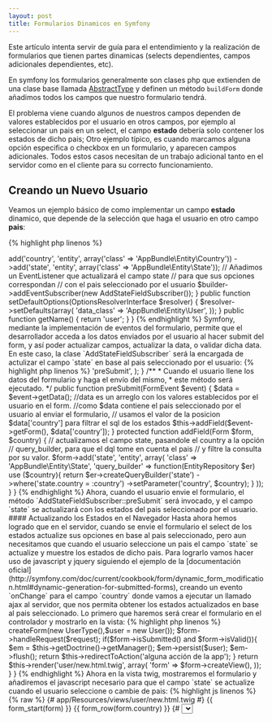 ```yaml
---
layout: post
title: Formularios Dinamicos en Symfony
---
```


Este artículo intenta servir de guía para el entendimiento y la realización de formularios que tienen partes dinamicas (selects dependientes, campos adicionales dependientes, etc).

En symfony los formularios generalmente son clases php que extienden de una clase base llamada [AbstractType](http://symfony.com/doc/current/book/forms.html#creating-form-classes) y definen un método `buildForm` donde añadimos todos los campos que nuestro formulario tendrá.

El problema viene cuando algunos de nuestros campos dependen de valores establecidos por el usuario en otros campos, por ejemplo al seleccionar un pais en un select, el campo **estado** debería solo contener los estados de dicho pais; Otro ejemplo típico, es cuando marcamos alguna opción especifica o checkbox en un formulario, y aparecen campos adicionales. Todos estos casos necesitan de un trabajo adicional tanto en el servidor como en el cliente para su correcto funcionamiento.
 
## Creando un Nuevo Usuario
 
 Veamos un ejemplo básico de como implementar un campo **estado** dinamico, que depende de la selección que haga el usuario en otro campo **pais**:
 
{% highlight php linenos %}
<?php
# src/AppBundle/Form/Type/UserType.php

namespace AppBundle\Form\Type;

use Symfony\Component\Form\AbstractType;
use Symfony\Component\Form\FormBuilderInterface;
use Symfony\Component\OptionsResolver\OptionsResolverInterface;

class UserType extends AbstractType
{
    public function buildForm(FormBuilderInterface $builder, array $options)
    {
        $builder
            ->add('country', 'entity', array('class' => 'AppBundle\Entity\Country'))
            ->add('state', 'entity', array('class' => 'AppBundle\Entity\State'));
        
        // Añadimos un EventListener que actualizará el campo state
        // para que sus opciones correspondan
        // con el pais seleccionado por el usuario
        $builder->addEventSubscriber(new AddStateFieldSubscriber());
    }

    public function setDefaultOptions(OptionsResolverInterface $resolver)
    {
        $resolver->setDefaults(array(
            'data_class' => 'AppBundle\Entity\User',
        ));
    }

    public function getName()
    {
        return 'user';
    }

}
{% endhighlight %}

Symfony, mediante la implementación de eventos del formulario, permite que el desarrollador acceda a los datos enviados por el usuario al hacer submit del form, y así poder actualizar campos, actualizar la data, o validar dicha data.

En este caso, la clase `AddStateFieldSubscriber` será la encargada de actulizar el campo `state` en base al pais seleccionado por el usuario:

{% highlight php linenos %}
<?php

namespace AppBundle\Form\Listener;

use Symfony\Component\Form\Form;
use Symfony\Component\Form\FormEvent;
use Symfony\Component\Form\FormEvents;
use Symfony\Component\EventDispatcher\EventSubscriberInterface;
use Doctrine\ORM\EntityRepository;

class AddStateFieldSubscriber implements EventSubscriberInterface
{
    public static function getSubscribedEvents()
    {
        return array(
            FormEvents::PRE_SUBMIT => 'preSubmit',
        );
    }

    /**
     * Cuando el usuario llene los datos del formulario y haga el envío del mismo,
     * este método será ejecutado.
     */
    public function preSubmit(FormEvent $event)
    {
        $data = $event->getData();
        //data es un arreglo con los valores establecidos por el usuario en el form.

        //como $data contiene el pais seleccionado por el usuario al enviar el formulario,
        // usamos el valor de la posicion $data['country'] para filtrar el sql de los estados
        $this->addField($event->getForm(), $data['country']);
    }

    protected function addField(Form $form, $country)
    {
        // actualizamos el campo state, pasandole el country a la opción
        // query_builder, para que el dql tome en cuenta el pais
        // y filtre la consulta por su valor.
        $form->add('state', 'entity', array(
            'class' => 'AppBundle\Entity\State',
            'query_builder' => function(EntityRepository $er) use ($country){
                return $er->createQueryBuilder('state')
                    ->where('state.country = :country')
                    ->setParameter('country', $country);
            }
        ));
    }
}

{% endhighlight %}

Ahora, cuando el usuario envie el formulario, el método `AddStateFieldSubscriber::preSubmit` será invocado, y el campo `state` se actualizará con los estados del pais seleccionado por el usuario.

#### Actualizando los Estados en el Navegador

Hasta ahora hemos logrado que en el servidor, cuando se envie el formulario el select de los estados actualize sus opciones en base al pais seleccionado, pero aun necesitamos que cuando el usuario seleccione un pais el campo `state` se actualize y muestre los estados de dicho pais.

Para lograrlo vamos hacer uso de javascript y jquery siguiendo el ejemplo de la [documentación oficial](http://symfony.com/doc/current/cookbook/form/dynamic_form_modification.html#dynamic-generation-for-submitted-forms), creando un evento `onChange` para el campo `country` donde vamos a ejecutar un llamado ajax al servidor, que nos permita obtener los estados actualizados en base al pais seleccionado.

Lo primero que haremos será crear el formulario en el controlador y mostrarlo en la vista:
 
{% highlight php linenos %}
<?php
# src/AppBundle/Controller

namespace AppBundle\Controller;

use Symfony\Bundle\FrameworkBundle\Controller\Controller;
use AppBundle\Entity\User;
use AppBundle\Form\Type\UserType;
use Symfony\Component\HttpFoundation\Request;
use Sensio\Bundle\FrameworkExtraBundle\Configuration\Route;

class RegisterController extends Controller
{

    /**
     * @Route("/new", name="user_new")
     */
    public function newAction(Request $request)
    {
        $form = $this->createForm(new UserType(),$user = new User());
        $form->handleRequest($request);
        
        if($form->isSubmitted() and $form->isValid()){
            $em = $this->getDoctrine()->getManager();
            
            $em->persist($user);
            $em->flush();
            
            return $this->redirectToAction('alguna acción de la app');
        }
        
        return $this->render('user/new.html.twig', array(
            'form' => $form->createView(),
         ));
    }

}
{% endhighlight %}

Ahora en la vista twig, mostraremos el formulario y añadiremos el javascript necesario para que el campo `state` se actualize cuando el usuario seleccione o cambie de pais:

{% highlight js linenos %}
{% raw %}
{# app/Resources/views/user/new.html.twig #}

{{ form_start(form) }}
    {{ form_row(form.country) }}    {# <select id="user_country" ... #}
    {{ form_row(form.state) }} {# <select id="user_state" ... #}
    {# ... #}
{{ form_end(form) }}

<script type="javascript">
    var $country = $('#user_country'); 
    //tambien podemos hacer $('#{{ form.country.vars.id }}') para obtener el id
    
    var $form = $country.closest('form');

    // cada vez que el usuario cambie el pais en el select
    $country.on('change', function() {

        // creamos la data, solo con el campo del pais,
        // ya que es el dato relevante en este caso.
        var data = $country.serialize();

        // Hacemos un envío del formulario, lo que ejecutará el evento preSubmit
        // del listener AddStateFieldSubscriber,
        // y actualizará el campo state, con los estados del pais seleccionado.

        $.ajax({
            url : $form.attr('action'),
            type: $form.attr('method'),
            data : data,
            success: function(html) {

                // la variable html representa toda la página junto con el select de estados.
                // el cual tomamos y colocamos para reemplazar el select actual.

                $('#user_state').replaceWith($(html).find('#user_state'));
            }
        });
    });
</script>

{% endraw %}
{% endhighlight %}

Este código javascript lo que hace es enviar una petición ajax a la misma página que procesa el formulario, para forzar la ejecución del evento `PRE_SUBMIT` del formulario y hacer que el listener `AddStateFieldSubscriber` actualize el campo `state` en base al pais enviado. Por ultimo, tomamos de la respuesta html el campo `#user_state` y lo colocamos en reemplazo del campo original en la página.

Es importante destacar que para poder implementar esta reutilización de la acción `newAction` para solo actualizar el campo `state`, debemos estar completamente seguros de que el ajax, solo está enviando los datos minimos necesarios, haciendo que el formulario seá invalido conscientemente, ya que de otra forma, si enviamos toda la data, o con la data minima enviada el formulario pasa las validaciones, se va hacer el insert del usuario en la base de datos.

En este caso, una de las cosas por las que podemos saber que el formulario no pasa el proceso de validación, es porque no estamos enviando el token de seguridad de los formularios symfony.

Si por otro lado queremos estar más seguros de que no se vaya hacer un insert indeseado en la base de datos, podemos crearnos una nueva acción que solo cree y muestre el formulario (que acepte además solo peticiones ajax), pero que nunca haga el persist del objeto.

{% highlight php linenos %}
<?php
# src/AppBundle/Controller

namespace AppBundle\Controller;

use Symfony\Bundle\FrameworkBundle\Controller\Controller;
use AppBundle\Entity\User;
use AppBundle\Form\Type\UserType;
use Symfony\Component\HttpFoundation\Request;
use Sensio\Bundle\FrameworkExtraBundle\Configuration\Route;

class RegisterController extends Controller
{
    /**
     * @Route("/new", name="user_new")
     */
    public function newAction(Request $request)
    {
        ...
    }
    
    /**
     * @Route(
     *      "/ajax-form", 
     *      name="user_ajax_form",
     *      conditions="request.isXmlHttpRequest()"
     * )
     */
    public function ajaxFormAction(Request $request)
    {
        $form = $this->createForm(new UserType(),$user = new User());
        $form->handleRequest($request);
        
        return $this->render('user/new.html.twig', array(
            'form' => $form->createView(),
         ));
    }

}
{% endhighlight %}

Ahora con solo hacer que en el javascript, la url del método $.ajax de jquery apunte a la ruta `user_ajax_form` tendremos la seguridad de que nunca se va hacer algún persist indeseado.

{% highlight javascript linenos %}
{% raw %}
// Antes:
$.ajax({
    url : $form.attr('action'),
    
// Ahora:
$.ajax({
    url : "{{ path('user_ajax_form') }}",
{% endraw %}
{% endhighlight %}

## Editando un Usuario Existente

El ejemplo anterior nos permitió actualizar los estados en base a un pais seleccionado por el usuario desde el navegador. Pero ¿que pasa cuando vamos a editar un usuario previamente guardado, donde este ya tiene un estado seleccionado con anterioridad?

En ese caso, deberían aparecer listados los estados del pais previamente seleccionado al momento de mostrar el formulario de edición por primera vez.

Vamos a mostrar dos situaciones y como resolver este problema en cada una de ellas.

#### Primer caso
**La entidad `User` posee tanto el atributo `state` como el atributo `country`**:

Como ambos atributos se encuentran en la entidad User, tanto el campo `state` como el campo `country` estarán asociados al formulario y cuando se cree el form de edición, el pais aparecerá seleccionado en base a los valores persistidos en la base de datos.

Entonces solo debemos hacer que el campo `state` tome en cuenta el pais que contiene la entidad `User` y en base a dicho pais, cree las opciones del select de los estados. Para lograrlo, vamos a modificar la clase  `AddStateFieldSubscriber` para que escuche el evento `pre_set_data` de los formularios de symfony, ya que este evento se ejecuta justo antes de establecer los valores de cada campo del formulario en base a los datos almacenados en el objeto de la clase `User`.

{% highlight php linenos %}
<?php

namespace AppBundle\Form\Listener;

use Symfony\Component\Form\Form;
use Symfony\Component\Form\FormEvent;
use Symfony\Component\Form\FormEvents;
use Symfony\Component\EventDispatcher\EventSubscriberInterface;
use Doctrine\ORM\EntityRepository;

class AddStateFieldSubscriber implements EventSubscriberInterface
{
    public static function getSubscribedEvents()
    {
        return array(
            FormEvents::PRE_SET_DATA => 'preSetData', //nuevo evento escuchado
            FormEvents::PRE_SUBMIT => 'preSubmit',
        );
    }
    
    /**
     * Este evento se ejecuta al momento de crear el formulario 
     * o al llamar al método $form->setData($user),
     * y nos sirve para obtener datos inicales del objeto asociado al form.
     * Ya que por ejemplo si el objeto viene de la base de datos y contiene
     * ya un pais establecido, lo ideal es que el campo state se carge inicalmente con
     * los estados de dicho pais.
     */
    public function preSetData(FormEvent $event)
    {
        $user = $event->getData(); //data es un objeto AppBundle\Entity\User

        // Pasamos siempre el country así sea null
        // para que cuando sea un usuario nuevo, el listado de estados esté
        // vacio inicialmente, y solo se llene de items, cuando se ejecute el 
        // ajax que obtiene los estados del pais seleccionado por el usuario.

        $country = ($user and $user->getCountry()) ? $user->getCountry() : null; // Importante los parentesis al usar "and".
        
        // Es importante siempre verificar que el valor devuelto por $event->getData()
        // (que en este caso es $user) no sea null, porque no es obligatorio que al crear
        // el formulario, se le pase una instancia de User,
        // y si no se le pasa, User será nulo.

        $this->addField($event->getForm(),  $country);
    }

    /**
     * Cuando el usuario llene los datos del formulario y haga el envío del mismo,
     * este método será ejecutado.
     */
    public function preSubmit(FormEvent $event)
    {
        $data = $event->getData();
        //data es un arreglo con los valores establecidos por el usuario en el form.

        //como $data contiene el pais seleccionado por el usuario al enviar el formulario,
        // usamos el valor de la posicion $data['country'] para filtrar el sql de los estados
        $this->addField($event->getForm(), $data['country']);
    }

    protected function addField(Form $form, $country)
    {
        // actualizamos el campo state, pasandole el country a la opción
        // query_builder, para que el dql tome en cuenta el pais
        // y filtre la consulta por su valor.
        $form->add('state', 'entity', array(
            'class' => 'AppBundle\Entity\State',
            'query_builder' => function(EntityRepository $er) use ($country){
                return $er->createQueryBuilder('state')
                    ->where('state.country = :country')
                    ->setParameter('country', $country);
            }
        ));
    }
}
{% endhighlight %}

El nuevo método `AddStateFieldSubscriber::preSetData` ahora actualizará siempre el campo `state` al crearse el formulario, por lo que ya no es necesario añadir este campo en el método `buildForm` del `UserType`:

{% highlight php linenos %}
<?php
# src/AppBundle/Form/Type/UserType.php

public function buildForm(FormBuilderInterface $builder, array $options)
{
    $builder
        ->add('country', 'entity', array('class' => 'AppBundle\Entity\Country'));
        // ya no hace falta agregar el campo state acá, ya que el Listener
        // lo va a reemplazar siempre al crear el formulario.
        //->add('state', 'entity', array('class' => 'AppBundle\Entity\State'));
    
    $builder->addEventSubscriber(new AddStateFieldSubscriber());
}
{% endhighlight %}

#### Segundo caso
**La entidad `User` solo posee el atributo `state` y el country se obtiene desde dicho atributo**:

Algunas veces para ahorrar espacio en la base de datos, optamos por no colocar el atributo del pais en la entidad `User`, ya que podemos llegar a el por medio de la propiedad `state` así:

{% highlight php linenos %}
<?php

$user->getState()->getCountry();
{% endhighlight %}

El problema de esta implementación es que cuando vamos a editar un registro, como el campo `country` no está mapeado con la entidad, al mostrar el formulario no va a aparecer seleccionado el pais previamente escogido por el usuario.

Para resolver este punto nos vamos a valer nuevamente de los eventos de formulario, y vamos a utilizar el evento `pre_set_data` para obtener el pais por medio del estado previamente guardado en la base de datos. Para efectos del ejemplo vamos a crear un listener dentro del propio formulario, pero si quieremos podemos crearnos una clase listener como la que se creó para manejar el campo `state`:

{% highlight php linenos %}
<?php
# src/AppBundle/Form/Type/UserType.php

public function buildForm(FormBuilderInterface $builder, array $options)
{
    // como vamos a crear el campo country en el evento pre_set_data
    // no hace falta añadirlo al builder.

    $builder->addEventSubscriber(new AddStateFieldSubscriber());
    
    // recordar importar las clases FormEvents y FormEvent
    $builder->addEventListener(FormEvents::PRE_SET_DATA, function(FormEvent $event){
        $user = $event->getData();
        $form = $event->getForm();
        
        if($user and $user->getState()){
            // obtenemos el country por medio del objeto state:
            $country = $user->getState()->getCountry();
        }else{
            $country = null;
        }
        
        $form->add('country', 'entity', array(
            'class' => 'AppBundle\Entity\Country',
            'mapped' => false, // importante indicar que el campo no está mapeado
            'data' => $country, //establecemos el valor inicial del campo.
        ));
    });
}
{% endhighlight %}

Ahora cuando el formulario sea creado, el campo country tendrá seleccionado el pais al que pertenece el estado que el usuario escogió. 

Es importante resaltar que el campo `country` ahora no está mapeado (`mapped => false`) ya que si no lo indicamos, el formulario intentará leer el valor del country desde la clase `User` y el framework lanzará una excepción indicando que no encontró un método en dicha clase para obtener el country.

## Listeners con Dependencias

Aveces se dan casos donde los listeners de un formulario dependen de servicios externos para poder realizar ciertas tareas (el EntityManager, el Token de la Sesión o el SecurityContext por ejemplo), y pasar esas dependencias al formulario para luego hacerlas llegar a los listeners puede ser muy complejo y hasta incorrecto.

En estos casos la solución más idonea es registrar el listener como un servicio e inyectarle las dependencias al listener. 

#### Veamos un Ejemplo:

Tenemos el caso del campo `state` que depende del campo `country`, vamos a añadir una condición que va a permitir modificar estos campos en la edición, solo si el usuario logueado es un Super Administrador.
  
Lo primero será modificar el listener `AddStateFieldSubscriber` para que haga uso de la clase `AuthorizationChecker` (añadida en Symfony 2.6) que será la encargada de verificar que el usuario logueado sea un administrador.

{% highlight php linenos %}
<?php

namespace AppBundle\Form\Listener;

use Symfony\Component\Form\Form;
use Symfony\Component\Form\FormEvent;
use Symfony\Component\Form\FormEvents;
use Symfony\Component\EventDispatcher\EventSubscriberInterface;
use Doctrine\ORM\EntityRepository;

class AddStateFieldSubscriber implements EventSubscriberInterface
{
    protected $authorizationChecker;
    
    public function __construct(AuthorizationCheckerInterface $authorizationChecker)
    {
        $this->authorizationChecker = $authorizationChecker;
    }

    public static function getSubscribedEvents() { ... }
    
    public function preSetData(FormEvent $event) { ... }

    public function preSubmit(FormEvent $event) { ... }

    protected function addField(Form $form, $country)
    {
        //si se está en edición y el usuario no es super admin entonces el campo va deshabilitado
        $isEdit = $form->getData() instanceOf User and $form->getData()->getId();
        $disabled = $isEdit and !$this->authorizationChecker->isGranted('ROLE_SUPER_ADMIN');
    
        // actualizamos el campo state, pasandole el country a la opción
        // query_builder, para que el dql tome en cuenta el pais
        // y filtre la consulta por su valor.
        $form->add('state', 'entity', array(
            'class' => 'AppBundle\Entity\State',
            'disabled' => $disabled,
            'query_builder' => function(EntityRepository $er) use ($country){
                return $er->createQueryBuilder('state')
                    ->where('state.country = :country')
                    ->setParameter('country', $country);
            }
        ));
    }
}
{% endhighlight %}

Lo que hemos hecho es añadir una dependencia a `AuthorizationCheckerInterface` para poder verificar en el método `addField` si el usuario es un SuperAdmin. Además para saber si se está editando el registro, hacemos uso del método `$form->getData()` que nos debe devolver la instancia del objeto `User`, y por medio del valor del id sabemos si es un usuario nuevo o un usuario cargado de la base de datos.

Ahora creamos el listener del campo `country`, donde basicamente vamos hacer el mismo trabajo:

{% highlight php linenos %}
<?php

namespace AppBundle\Form\Listener;

use Symfony\Component\Form\Form;
use Symfony\Component\Form\FormEvent;
use Symfony\Component\Form\FormEvents;
use Symfony\Component\EventDispatcher\EventSubscriberInterface;
use Doctrine\ORM\EntityRepository;

class AddCountryFieldSubscriber implements EventSubscriberInterface
{
    protected $authorizationChecker;
    
    public function __construct(AuthorizationCheckerInterface $authorizationChecker)
    {
        $this->authorizationChecker = $authorizationChecker;
    }

    public static function getSubscribedEvents()
    {
        return array(
            FormEvents::PRE_SET_DATA => 'preSetData',
        );
    }
    
    public function preSetData(FormEvent $event)
    {
        $user = $event->getData();
        $form = $event->getForm();
        
        if($user and $user->getState()){
            // obtenemos el country por medio del objeto state:
            $country = $user->getState()->getCountry();
            $isEdit = true;
        }else{
            $country = null;
            $isEdit = false;
        }
        
        //si se está en edición y el usuario no es super admin entonces el campo va deshabilitado
        $disabled = $isEdit and !$this->authorizationChecker->isGranted('ROLE_SUPER_ADMIN');
        
        $form->add('country', 'entity', array(
            'class' => 'AppBundle\Entity\Country',
            'mapped' => false, // importante indicar que el campo no está mapeado
            'data' => $country, //establecemos el valor inicial del campo.
        ));
    }
}
{% endhighlight %}

Con los listeners ya creados y actualizados, procedemos a registrarlos como servicios en la aplicación:

{% highlight yaml linenos %}
# app/config/services.yml
services:
    form.listener.add_state_field:
        class: AppBundle\Form\Listener\AddStateFieldSubscriber
        arguments: [@security.authorization_checker]
        
    form.listener.add_country_field:
        class: AppBundle\Form\Listener\AddCountryFieldSubscriber
        arguments: [@security.authorization_checker]
{% endhighlight %}

El servicio que representa una implementación de la interfaz `AuthorizationCheckerInterface` en Symfony es `security.authorization_checker`, y es este servicio el que inyectamos en el constructor de los listeners `AddCountryFieldSubscriber` y `AddStateFieldSubscriber`

Luego de registrar los listeners debemos actualizar el formulario para que haga uso de los servicios, y no cree las instancias directamente:

{% highlight php linenos %}
<?php
# src/AppBundle/Form/Type/UserType.php

namespace AppBundle\Form\Type;

use Symfony\Component\Form\AbstractType;
use Symfony\Component\Form\FormBuilderInterface;
use Symfony\Component\OptionsResolver\OptionsResolverInterface;

class UserType extends AbstractType
{
    protected $addStateFieldSubscriber;
    protected $addCountryFieldSubscriber;
    
    public function __construct($addStateFieldSubscriber, $addCountryFieldSubscriber)
    {
        $this->addStateFieldSubscriber = $addStateFieldSubscriber;
        $this->addCountryFieldSubscriber = $addCountryFieldSubscriber;
    }

    public function buildForm(FormBuilderInterface $builder, array $options)
    {
        $builder->addEventSubscriber($this->addStateFieldSubscriber);
        $builder->addEventSubscriber($this->addCountryFieldSubscriber);
    }

    public function setDefaultOptions(OptionsResolverInterface $resolver)
    {
        $resolver->setDefaults(array(
            'data_class' => 'AppBundle\Entity\User',
        ));
    }

    public function getName()
    {
        return 'user';
    }

}
{% endhighlight %}

Y poy último en el controlador, pasamos los listener al formulario:

{% highlight php linenos %}
<?php
# src/AppBundle/Controller

namespace AppBundle\Controller;

use Symfony\Bundle\FrameworkBundle\Controller\Controller;
use AppBundle\Entity\User;
use AppBundle\Form\Type\UserType;
use Symfony\Component\HttpFoundation\Request;
use Sensio\Bundle\FrameworkExtraBundle\Configuration\Route;

class RegisterController extends Controller
{

    /**
     * @Route("/new", name="user_new")
     */
    public function newAction(Request $request)
    {
        $formType = new UserType(
            $this->get('form.listener.add_state_field'),
            $this->get('form.listener.add_country_field')
        );
    
        $form = $this->createForm($formType, $user = new User());
        $form->handleRequest($request);
        
        if($form->isSubmitted() and $form->isValid()){
            $em = $this->getDoctrine()->getManager();
            
            $em->persist($user);
            $em->flush();
            
            return $this->redirectToAction('alguna acción de la app');
        }
        
        return $this->render('user/new.html.twig', array(
            'form' => $form->createView(),
         ));
    }

}
{% endhighlight %}

### Simplificando el Formulario

Si el formulario va hacer uso de muchos listeners con dependencias, o va a ser utilizado en varias partes de la aplicación, lo mejor es convertir al propio formulario en un servicio:

{% highlight yaml linenos %}
# app/config/services.yml
services:
    form.listener.add_state_field:
        class: AppBundle\Form\Listener\AddStateFieldSubscriber
        arguments: [@security.authorization_checker]
        
    form.listener.add_country_field:
        class: AppBundle\Form\Listener\AddCountryFieldSubscriber
        arguments: [@security.authorization_checker]
        
        
        
    form.type.user:
        class: AppBundle\Form\Type\UserType
        arguments: [@form.listener.add_state_field, @form.listener.add_country_field]
        tags:
            - { name: form.type, alias: user }
{% endhighlight %}

Registramos el `UserType` como servicio y de una vez lo etiquetamos como un `form.type` para facilitar su uso en las distintas partes de la aplicación:

{% highlight php linenos %}
<?php
# src/AppBundle/Controller

namespace AppBundle\Controller;

use Symfony\Bundle\FrameworkBundle\Controller\Controller;
use AppBundle\Entity\User;
use AppBundle\Form\Type\UserType;
use Symfony\Component\HttpFoundation\Request;
use Sensio\Bundle\FrameworkExtraBundle\Configuration\Route;

class RegisterController extends Controller
{
    /**
     * @Route("/new", name="user_new")
     */
    public function newAction(Request $request)
    {
        $form = $this->createForm('user', $user = new User());
        $form->handleRequest($request);
        ...
    }
    
    /**
     * @Route(
     *      "/ajax-form", 
     *      name="user_ajax_form",
     *      conditions="request.isXmlHttpRequest()"
     * )
     */
    public function ajaxFormAction(Request $request)
    {
        $form = $this->createForm('user', $user = new User());
        $form->handleRequest($request);
        ...
    }

}
{% endhighlight %}

Como ven, por medio de los listener se pueden tener formularios extremadamente dinamicos y adaptables a las necesidades de nuestra aplicación.